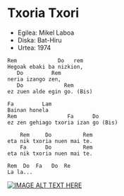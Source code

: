 # Txoria Txori

   * Egilea: Mikel Laboa
   * Diska: Bat-Hiru
   * Urtea: 1974

```
Rem             Do   rem
Hegoak ebaki ba nizkion, 
   Do         Rem
neria izango zen,
   Do             Rem
ez zuen alde egin go. (Bis)

Fa         Lam
Bainan honela
Rem                Fa      Do
ez zen gehiago txoria izan go (Bis)

    Rem     Do          Rem   
eta nik txoria nuen mai te.
    Fa      Do          Rem
eta nik txoria nuen mai te.

Rem  Do  Fa   Do  Re
La la...
```


[![IMAGE ALT TEXT HERE](http://img.youtube.com/vi/0NW7CZxOxhI/0.jpg)](http://www.youtube.com/watch?v=0NW7CZxOxhI)
